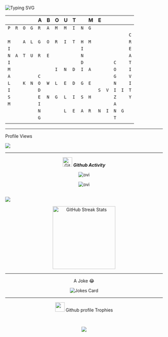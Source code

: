 <!-- Typing Animation-->

![Typing SVG](https://readme-typing-svg.herokuapp.com?font=Architects+Daughter&color=18d5f2&size=30&lines=Hi+There+%F0%9F%91%8B%F0%9F%8F%BB%2C++I+am+Parichay;I+am+from+INDIA+%F0%9F%87%AE%F0%9F%87%B3)


|   |   |   |   | A | B | O | U | T |   | M | E |   |   |   |   |
| - | - | - | - | - | - | - | - | - | - | - | - | - | - | - | - |
|`P`|`R`|`O`|`G`|`R`|`A`|`M`|`M`|`I`|`N`|`G`|   |   |   |   |   |
|   |   |   |   |   |   |   |   |   |   |   |   |   |   |   |`C`|
|`M`|   |`A`|`L`|`G`|`O`|`R`|`I`|`T`|`H`|`M`|   |   |   |   |`R`|
|`I`|   |   |   |   |   |   |   |   |`I`|   |   |   |   |   |`E`|
|`N`|`A`|`T`|`U`|`R`|`E`|   |   |   |`N`|   |   |   |   |   |`A`|
|`I`|   |   |   |   |   |   |   |   |`D`|   |   |   |`C`|   |`T`|
|`M`|   |   |   |   |   |`I`|`N`|`D`|`I`|`A`|   |   |`O`|   |`I`|
|`A`|   |   |   |`C`|   |   |   |   |   |   |   |   |`G`|   |`V`|
|`L`|   |`K`|`N`|`O`|`W`|`L`|`E`|`D`|`G`|`E`|   |   |`N`|   |`I`|
|`I`|   |   |   |`D`|   |   |   |   |   |   |`S`|`V`|`I`|`I`|`T`|
|`S`|   |   |   |`E`|`N`|`G`|`L`|`I`|`S`|`H`|   |   |`Z`|   |`Y`|
|`M`|   |   |   |`I`|   |   |   |   |   |   |   |   |`A`|   |   |
|   |   |   |   |`N`|   |   |`L`|`E`|`A`|`R`|`N`|`I`|`N`|`G`|   |
|   |   |   |   |`G`|   |   |   |   |   |   |   |   |`T`|   |   |
|   |   |   |   |   |   |   |   |   |   |   |   |   |   |   |   |

<!-- Profile Visits-->
<hr>
<p align="left">Profile Views</p>
<img src="https://profile-counter.glitch.me/ParichayGupta/count.svg">

<!-- Github Activity-->
<hr>

<p align="center">
 <img src="https://media.giphy.com/media/W5eoZHPpUx9sapR0eu/giphy.gif" width="30px" alt="Git"/>&nbsp;<i><b>Github Activity</b></i></p>
<p></p>

<!-- Github Stats-->
<p align="center"><img src="https://github-readme-stats.vercel.app/api?username=ParichayGupta&show_icons=true&locale=en&theme=algolia" alt="ovi" /></p>

<!-- Languages states-->
<p align="center"><img src="https://github-readme-stats.vercel.app/api/top-langs?username=ParichayGupta&show_icons=true&locale=en&&theme=algolia" alt="ovi" /></p>

<!-- Github Activity Graph-->
<br>

<img src="https://activity-graph.herokuapp.com/graph?username=ParichayGupta&theme=react-dark&hide_border=true&area=true">

<br>
<p align="center">
 <!-- Github Streaks-->
<img src="https://github-readme-streak-stats.herokuapp.com/?user=ParichayGupta&theme=algolia&date_format=j%20M%5B%20Y%5D&currStreakLabel=6FDA44&fire=6FDA44&ring=6FDA44" alt="GitHub Streak Stats" height="200" />
</p>

<hr>
<p align="center">A Joke 😂</p>

<p align="center"><img src="https://readme-jokes.vercel.app/api" alt="Jokes Card" />
</p>
<hr>

<!-- Github Profile Trophy-->
<p align="center"><img src="https://media.giphy.com/media/QaMcXSekUWx7aogAUr/giphy.gif" width="30" />&nbsp;Github profile Trophies</p><br>

<p align="center"><img src="https://github-profile-trophy.vercel.app/?username=ParichayGupta&theme=onedark&margin-w=15" /></p>
<!--
**ParichayGupta/ParichayGupta** is a ✨ _special_ ✨ repository because its `README.md` (this file) appears on your GitHub profile.

Here are some ideas to get you started:

- 🔭 I’m currently working on ...
- 🌱 I’m currently learning ...
- 👯 I’m looking to collaborate on ...
- 🤔 I’m looking for help with ...
- 💬 Ask me about ...
- 📫 How to reach me: ...
- 😄 Pronouns: ...
- ⚡ Fun fact: ...
-->
